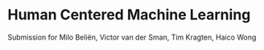 # Human Centered Machine Learning

Submission for Milo Beliën, Victor van der Sman, Tim Kragten, Haico Wong